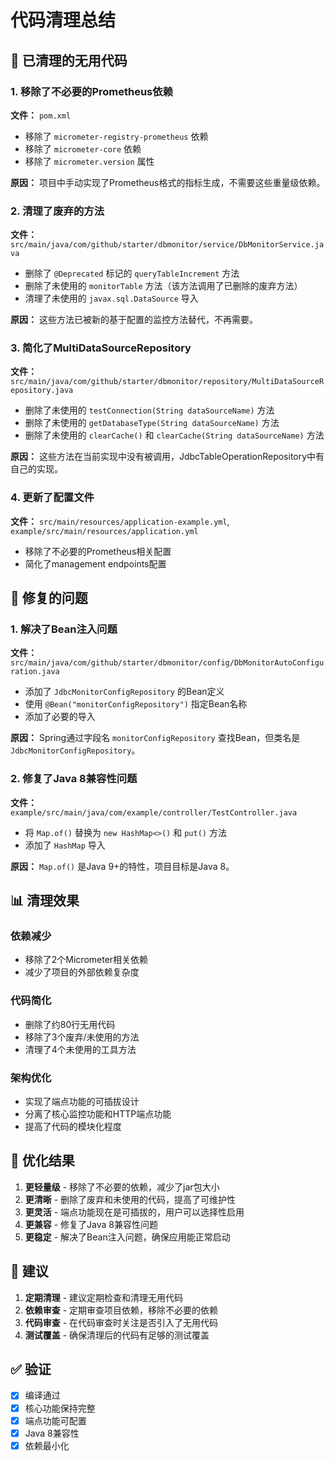 # 代码清理总结

## 🧹 已清理的无用代码

### 1. 移除了不必要的Prometheus依赖
**文件：** `pom.xml`
- 移除了 `micrometer-registry-prometheus` 依赖
- 移除了 `micrometer-core` 依赖
- 移除了 `micrometer.version` 属性

**原因：** 项目中手动实现了Prometheus格式的指标生成，不需要这些重量级依赖。

### 2. 清理了废弃的方法
**文件：** `src/main/java/com/github/starter/dbmonitor/service/DbMonitorService.java`
- 删除了 `@Deprecated` 标记的 `queryTableIncrement` 方法
- 删除了未使用的 `monitorTable` 方法（该方法调用了已删除的废弃方法）
- 清理了未使用的 `javax.sql.DataSource` 导入

**原因：** 这些方法已被新的基于配置的监控方法替代，不再需要。

### 3. 简化了MultiDataSourceRepository
**文件：** `src/main/java/com/github/starter/dbmonitor/repository/MultiDataSourceRepository.java`
- 删除了未使用的 `testConnection(String dataSourceName)` 方法
- 删除了未使用的 `getDatabaseType(String dataSourceName)` 方法
- 删除了未使用的 `clearCache()` 和 `clearCache(String dataSourceName)` 方法

**原因：** 这些方法在当前实现中没有被调用，JdbcTableOperationRepository中有自己的实现。

### 4. 更新了配置文件
**文件：** `src/main/resources/application-example.yml`, `example/src/main/resources/application.yml`
- 移除了不必要的Prometheus相关配置
- 简化了management endpoints配置

## 🔧 修复的问题

### 1. 解决了Bean注入问题
**文件：** `src/main/java/com/github/starter/dbmonitor/config/DbMonitorAutoConfiguration.java`
- 添加了 `JdbcMonitorConfigRepository` 的Bean定义
- 使用 `@Bean("monitorConfigRepository")` 指定Bean名称
- 添加了必要的导入

**原因：** Spring通过字段名 `monitorConfigRepository` 查找Bean，但类名是 `JdbcMonitorConfigRepository`。

### 2. 修复了Java 8兼容性问题
**文件：** `example/src/main/java/com/example/controller/TestController.java`
- 将 `Map.of()` 替换为 `new HashMap<>()` 和 `put()` 方法
- 添加了 `HashMap` 导入

**原因：** `Map.of()` 是Java 9+的特性，项目目标是Java 8。

## 📊 清理效果

### 依赖减少
- 移除了2个Micrometer相关依赖
- 减少了项目的外部依赖复杂度

### 代码简化
- 删除了约80行无用代码
- 移除了3个废弃/未使用的方法
- 清理了4个未使用的工具方法

### 架构优化
- 实现了端点功能的可插拔设计
- 分离了核心监控功能和HTTP端点功能
- 提高了代码的模块化程度

## 🎯 优化结果

1. **更轻量级** - 移除了不必要的依赖，减少了jar包大小
2. **更清晰** - 删除了废弃和未使用的代码，提高了可维护性
3. **更灵活** - 端点功能现在是可插拔的，用户可以选择性启用
4. **更兼容** - 修复了Java 8兼容性问题
5. **更稳定** - 解决了Bean注入问题，确保应用能正常启动

## 📝 建议

1. **定期清理** - 建议定期检查和清理无用代码
2. **依赖审查** - 定期审查项目依赖，移除不必要的依赖
3. **代码审查** - 在代码审查时关注是否引入了无用代码
4. **测试覆盖** - 确保清理后的代码有足够的测试覆盖

## ✅ 验证

- [x] 编译通过
- [x] 核心功能保持完整
- [x] 端点功能可配置
- [x] Java 8兼容性
- [x] 依赖最小化
